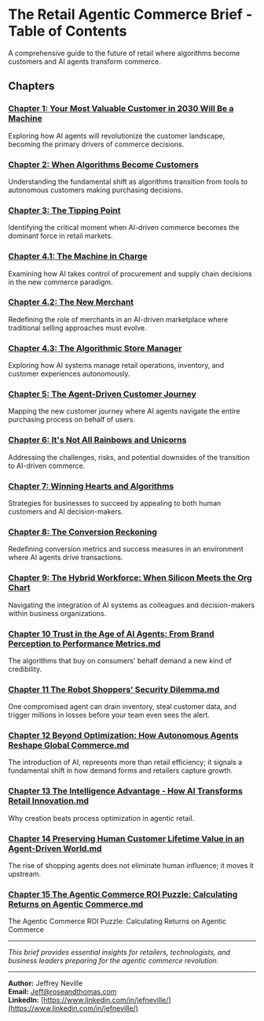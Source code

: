# The Retail Agentic Commerce Brief - Table of Contents

A comprehensive guide to the future of retail where algorithms become customers and AI agents transform commerce.

## Chapters

### [Chapter 1: Your Most Valuable Customer in 2030 Will Be a Machine](Chapter%201%20Your%20Most%20Valuable%20Customer%20in%202030%20Will%20Be%20a%20Machine%2006082025.md)
Exploring how AI agents will revolutionize the customer landscape, becoming the primary drivers of commerce decisions.

### [Chapter 2: When Algorithms Become Customers](Chapter%202%20When%20Algorithms%20Become%20Customers%2006152025.md)
Understanding the fundamental shift as algorithms transition from tools to autonomous customers making purchasing decisions.

### [Chapter 3: The Tipping Point](Chapter%203%20The%20Tipping%20Point%2006222025.md)
Identifying the critical moment when AI-driven commerce becomes the dominant force in retail markets.

### [Chapter 4.1: The Machine in Charge](Chapter%204.1%20The%20Machine%20in%20Charge.md)
Examining how AI takes control of procurement and supply chain decisions in the new commerce paradigm.

### [Chapter 4.2: The New Merchant](Chapter%204.2%20The%20New%20Merchant%20v5.md)
Redefining the role of merchants in an AI-driven marketplace where traditional selling approaches must evolve.

### [Chapter 4.3: The Algorithmic Store Manager](Chapter%204.3%20The%20algorithmic%20store%20manager.md)
Exploring how AI systems manage retail operations, inventory, and customer experiences autonomously.

### [Chapter 5: The Agent-Driven Customer Journey](Chapter%205%20The%20Agent-Driven%20Customer%20Journey%20v3.md)
Mapping the new customer journey where AI agents navigate the entire purchasing process on behalf of users.

### [Chapter 6: It's Not All Rainbows and Unicorns](Chapter%206%20It%27s%20Not%20All%20Rainbows%20and%20Unicorns.md)
Addressing the challenges, risks, and potential downsides of the transition to AI-driven commerce.

### [Chapter 7: Winning Hearts and Algorithms](Chapter%207%20Winning%20Hearts%20and%20Algorithms.md)
Strategies for businesses to succeed by appealing to both human customers and AI decision-makers.

### [Chapter 8: The Conversion Reckoning](Chapter%208%20_%20The%20Conversion%20Reckoning%20v2.md)
Redefining conversion metrics and success measures in an environment where AI agents drive transactions.

### [Chapter 9: The Hybrid Workforce: When Silicon Meets the Org Chart](Chapter%209%20The%20Hybrid%20Workforce_%20When%20Silicon%20Meets%20the%20Org%20Chart.md)
Navigating the integration of AI systems as colleagues and decision-makers within business organizations.

### [Chapter 10 Trust in the Age of AI Agents: From Brand Perception to Performance Metrics.md](Chapter%2010%20Trust%20in%20the%20Age%20of%20AI%20Agents%3A%20From%20Brand%20Perception%20to%20Performance%20Metrics.md)
The algorithms that buy on consumers' behalf demand a new kind of credibility.

### [Chapter 11 The Robot Shoppers' Security Dilemma.md](Chapter%2011%20The%20Robot%20Shoppers'%20Security%20Dilemma.md)
One compromised agent can drain inventory, steal customer data, and trigger millions in losses before your team even sees the alert.

### [Chapter 12 Beyond Optimization: How Autonomous Agents Reshape Global Commerce.md](Chapter%2012%20Beyond%20Optimization%3A%20How%20Autonomous%20Agents%20Reshape%20Global%20Commerce.md) 
The introduction of AI, represents more than retail efficiency; it signals a fundamental shift in how demand forms and retailers capture growth.

### [Chapter 13 The Intelligence Advantage - How AI Transforms Retail Innovation.md](Chapter%2013%20The%20Intelligence%20Advantage%20-%20How%20AI%20Transforms%20Retail%20Innovation.md) 
Why creation beats process optimization in agentic retail.

### [Chapter 14 Preserving Human Customer Lifetime Value in an Agent-Driven World.md](Chapter%2014%20Preserving%20Human%20Customer%20Lifetime%20Value%20in%20an%20Agent-Driven%20World.md) 
The rise of shopping agents does not eliminate human influence; it moves it upstream. 

### [Chapter 15 The Agentic Commerce ROI Puzzle: Calculating Returns on Agentic Commerce.md](Chapter%2015%20The%20Agentic%20Commerce%20ROI%20Puzzle%3A%20Calculating%20Returns%20on%20Agentic%20Commerce.md) 
The Agentic Commerce ROI Puzzle: Calculating Returns on Agentic Commerce

---

*This brief provides essential insights for retailers, technologists, and business leaders preparing for the agentic commerce revolution.*

---

**Author:** Jeffrey Neville  
**Email:** [Jeff@roseandthomas.com](mailto:Jeff@roseandthomas.com)  
**LinkedIn:** [https://www.linkedin.com/in/jefneville/](https://www.linkedin.com/in/jefneville/)  

